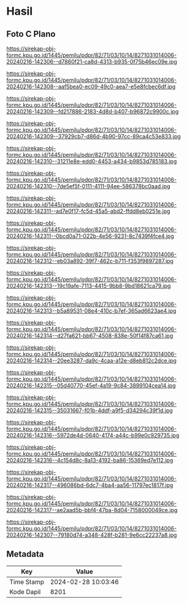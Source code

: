 # Hasil

## Foto C Plano

https://sirekap-obj-formc.kpu.go.id/1445/pemilu/pdpr/82/71/03/10/14/8271031014006-20240216-142306--d7860f21-ca8d-4313-b935-0f75b46ec09e.jpg

https://sirekap-obj-formc.kpu.go.id/1445/pemilu/pdpr/82/71/03/10/14/8271031014006-20240216-142308--aaf5bea0-ec09-49c0-aea7-e5e8fcbec6df.jpg

https://sirekap-obj-formc.kpu.go.id/1445/pemilu/pdpr/82/71/03/10/14/8271031014006-20240216-142309--fd217886-2183-4d8d-b407-b96872c9900c.jpg

https://sirekap-obj-formc.kpu.go.id/1445/pemilu/pdpr/82/71/03/10/14/8271031014006-20240216-142309--37929cb7-d86d-4b90-97cc-89ca4c53e833.jpg

https://sirekap-obj-formc.kpu.go.id/1445/pemilu/pdpr/82/71/03/10/14/8271031014006-20240216-142310--31211e8e-edd0-4453-a434-b9853d785183.jpg

https://sirekap-obj-formc.kpu.go.id/1445/pemilu/pdpr/82/71/03/10/14/8271031014006-20240216-142310--7de5ef5f-0111-4111-94ee-586378bc0aad.jpg

https://sirekap-obj-formc.kpu.go.id/1445/pemilu/pdpr/82/71/03/10/14/8271031014006-20240216-142311--ad7e0f17-fc5d-45a5-abd2-ffdd8eb0251e.jpg

https://sirekap-obj-formc.kpu.go.id/1445/pemilu/pdpr/82/71/03/10/14/8271031014006-20240216-142311--0bcd0a71-022b-4e56-9231-8c7439f4fce4.jpg

https://sirekap-obj-formc.kpu.go.id/1445/pemilu/pdpr/82/71/03/10/14/8271031014006-20240216-142312--eb03a892-39f7-462c-b711-f353f9897287.jpg

https://sirekap-obj-formc.kpu.go.id/1445/pemilu/pdpr/82/71/03/10/14/8271031014006-20240216-142313--19c19afe-7113-4415-9bb8-9bd18621ca79.jpg

https://sirekap-obj-formc.kpu.go.id/1445/pemilu/pdpr/82/71/03/10/14/8271031014006-20240216-142313--b5a89531-08e4-410c-b7ef-365ad6623ae4.jpg

https://sirekap-obj-formc.kpu.go.id/1445/pemilu/pdpr/82/71/03/10/14/8271031014006-20240216-142314--d27fa621-bb67-4508-838e-50f14f87ca61.jpg

https://sirekap-obj-formc.kpu.go.id/1445/pemilu/pdpr/82/71/03/10/14/8271031014006-20240216-142314--20ee3287-da9c-4caa-a12e-d8eb812c2dce.jpg

https://sirekap-obj-formc.kpu.go.id/1445/pemilu/pdpr/82/71/03/10/14/8271031014006-20240216-142315--05d40770-45ef-4a19-9c84-3899104cea14.jpg

https://sirekap-obj-formc.kpu.go.id/1445/pemilu/pdpr/82/71/03/10/14/8271031014006-20240216-142315--35031667-f01b-4ddf-a9f5-d34294c39f1d.jpg

https://sirekap-obj-formc.kpu.go.id/1445/pemilu/pdpr/82/71/03/10/14/8271031014006-20240216-142316--5972de4d-0640-4174-a44c-b99e0c929735.jpg

https://sirekap-obj-formc.kpu.go.id/1445/pemilu/pdpr/82/71/03/10/14/8271031014006-20240216-142316--4c154d8c-8a13-4192-ba86-15369ed7e112.jpg

https://sirekap-obj-formc.kpu.go.id/1445/pemilu/pdpr/82/71/03/10/14/8271031014006-20240216-142317--496086bd-6dc7-4ba4-aa56-11797ec1817f.jpg

https://sirekap-obj-formc.kpu.go.id/1445/pemilu/pdpr/82/71/03/10/14/8271031014006-20240216-142317--ae2aad5b-bbf4-47ba-8d04-7158000049ce.jpg

https://sirekap-obj-formc.kpu.go.id/1445/pemilu/pdpr/82/71/03/10/14/8271031014006-20240216-142307--79180d74-a348-428f-b281-9e6cc22237a8.jpg


## Metadata

| Key        | Value               |
| ---------- | ------------------- |
| Time Stamp | 2024-02-28 10:03:46 |
| Kode Dapil | 8201                |



